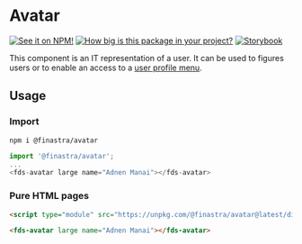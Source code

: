 # Avatar

[![See it on NPM!](https://img.shields.io/npm/v/@finastra/avatar?style=for-the-badge)](https://www.npmjs.com/package/@finastra/avatar)
[![How big is this package in your project?](https://img.shields.io/bundlephobia/minzip/@finastra/avatar?style=for-the-badge)](https://bundlephobia.com/result?p=@finastra/avatar)
[![Storybook](https://shields.io/badge/-Play%20with%20this%20web%20component-2a0481?logo=storybook&style=for-the-badge)](https://finastra.github.io/finastra-design-system/?path=/story/components-avatar--default)

This component is an IT representation of a user. It can be used to figures users or to enable an access to a [user profile menu](https://github.com/Finastra/finastra-design-system/blob/master/libs/web-components/user-profile/README.md).


## Usage

### Import

```
npm i @finastra/avatar
```

```ts
import '@finastra/avatar';
...
<fds-avatar large name="Adnen Manai"></fds-avatar>
```

### Pure HTML pages

```html
<script type="module" src="https://unpkg.com/@finastra/avatar@latest/dist/src/avatar.js?module"></script>

<fds-avatar large name="Adnen Manai"></fds-avatar>
```
